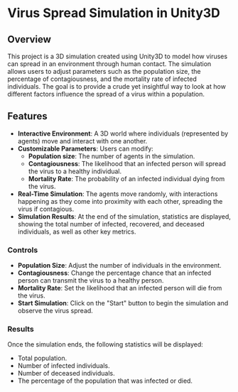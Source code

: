# Virus Spread Simulation in Unity3D

## Overview

This project is a 3D simulation created using Unity3D to model how viruses can spread in an environment through human contact. The simulation allows users to adjust parameters such as the population size, the percentage of contagiousness, and the mortality rate of infected individuals. The goal is to provide a crude yet insightful way to look at how different factors influence the spread of a virus within a population.

## Features

- **Interactive Environment**: A 3D world where individuals (represented by agents) move and interact with one another.
- **Customizable Parameters**: Users can modify:
  - **Population size**: The number of agents in the simulation.
  - **Contagiousness**: The likelihood that an infected person will spread the virus to a healthy individual.
  - **Mortality Rate**: The probability of an infected individual dying from the virus.
- **Real-Time Simulation**: The agents move randomly, with interactions happening as they come into proximity with each other, spreading the virus if contagious.
- **Simulation Results**: At the end of the simulation, statistics are displayed, showing the total number of infected, recovered, and deceased individuals, as well as other key metrics.

### Controls

- **Population Size**: Adjust the number of individuals in the environment.
- **Contagiousness**: Change the percentage chance that an infected person can transmit the virus to a healthy person.
- **Mortality Rate**: Set the likelihood that an infected person will die from the virus.
- **Start Simulation**: Click on the "Start" button to begin the simulation and observe the virus spread.

### Results

Once the simulation ends, the following statistics will be displayed:
- Total population.
- Number of infected individuals.
- Number of deceased individuals.
- The percentage of the population that was infected or died.
